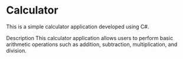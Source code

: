 # Calculator
This is a simple calculator application developed using C#.

Description
This calculator application allows users to perform basic arithmetic operations such as addition, subtraction, multiplication, and division.
